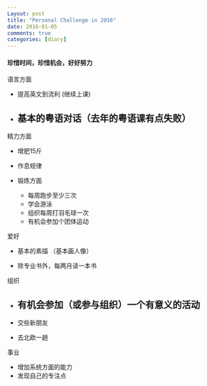 ```yaml
---
Layout: post
title: "Personal Challenge in 2016"
date: 2016-01-05
comments: true
categories: [diary]
---
```

#### 珍惜时间，珍惜机会，好好努力
语言方面 
  * 提高英文到流利 (继续上课) 
  * 基本的粤语对话（去年的粤语课有点失败） 
    -  

精力方面  
  * 增肥15斤
  
  * 作息规律 
  
  * 锻炼方面 
    - 每周跑步至少三次 
    - 学会游泳 
    - 组织每周打羽毛球一次 
    - 有机会参加个团体运动 
 
爱好  
  * 基本的素描 （基本画人像） 
  
  * 除专业书外，每两月读一本书 
  
组织  
  * 有机会参加（或参与组织）一个有意义的活动 
    -  

  * 交些新朋友 
  * 去北欧一趟 

事业  
  * 增加系统方面的能力  
  * 发现自己的专注点 
